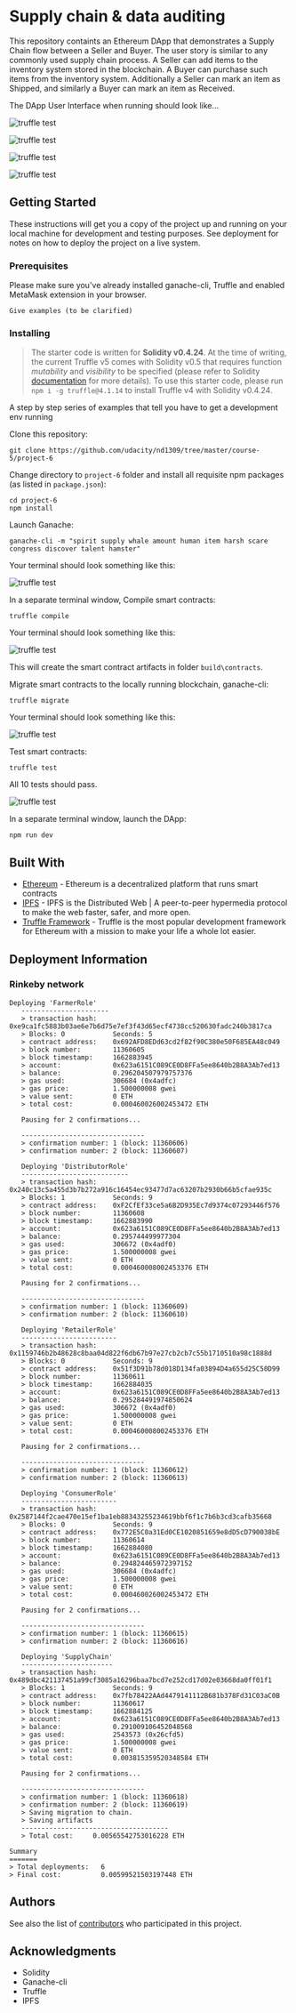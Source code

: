 # Supply chain & data auditing

This repository containts an Ethereum DApp that demonstrates a Supply Chain flow between a Seller and Buyer. The user story is similar to any commonly used supply chain process. A Seller can add items to the inventory system stored in the blockchain. A Buyer can purchase such items from the inventory system. Additionally a Seller can mark an item as Shipped, and similarly a Buyer can mark an item as Received.

The DApp User Interface when running should look like...

![truffle test](images/ftc_product_overview.png)

![truffle test](images/ftc_farm_details.png)

![truffle test](images/ftc_product_details.png)

![truffle test](images/ftc_transaction_history.png)


## Getting Started

These instructions will get you a copy of the project up and running on your local machine for development and testing purposes. See deployment for notes on how to deploy the project on a live system.

### Prerequisites

Please make sure you've already installed ganache-cli, Truffle and enabled MetaMask extension in your browser.

```
Give examples (to be clarified)
```

### Installing

> The starter code is written for **Solidity v0.4.24**. At the time of writing, the current Truffle v5 comes with Solidity v0.5 that requires function *mutability* and *visibility* to be specified (please refer to Solidity [documentation](https://docs.soliditylang.org/en/v0.5.0/050-breaking-changes.html) for more details). To use this starter code, please run `npm i -g truffle@4.1.14` to install Truffle v4 with Solidity v0.4.24. 

A step by step series of examples that tell you have to get a development env running

Clone this repository:

```
git clone https://github.com/udacity/nd1309/tree/master/course-5/project-6
```

Change directory to ```project-6``` folder and install all requisite npm packages (as listed in ```package.json```):

```
cd project-6
npm install
```

Launch Ganache:

```
ganache-cli -m "spirit supply whale amount human item harsh scare congress discover talent hamster"
```

Your terminal should look something like this:

![truffle test](images/ganache-cli.png)

In a separate terminal window, Compile smart contracts:

```
truffle compile
```

Your terminal should look something like this:

![truffle test](images/truffle_compile.png)

This will create the smart contract artifacts in folder ```build\contracts```.

Migrate smart contracts to the locally running blockchain, ganache-cli:

```
truffle migrate
```

Your terminal should look something like this:

![truffle test](images/truffle_migrate.png)

Test smart contracts:

```
truffle test
```

All 10 tests should pass.

![truffle test](images/truffle_test.png)

In a separate terminal window, launch the DApp:

```
npm run dev
```

## Built With

* [Ethereum](https://www.ethereum.org/) - Ethereum is a decentralized platform that runs smart contracts
* [IPFS](https://ipfs.io/) - IPFS is the Distributed Web | A peer-to-peer hypermedia protocol
to make the web faster, safer, and more open.
* [Truffle Framework](http://truffleframework.com/) - Truffle is the most popular development framework for Ethereum with a mission to make your life a whole lot easier.


## Deployment Information 

### Rinkeby network

```
Deploying 'FarmerRole'
   ----------------------
   > transaction hash:    0xe9ca1fc5883b03ae6e7b6d75e7ef3f43d65ecf4738cc520630fadc240b3817ca
   > Blocks: 0            Seconds: 5
   > contract address:    0x692AFD8EDd63cd2f82f90C380e50F685EA48c049
   > block number:        11360605
   > block timestamp:     1662883945
   > account:             0x623a6151C089CE0D8FFa5ee8640b2B8A3Ab7ed13
   > balance:             0.296204507979757376
   > gas used:            306684 (0x4adfc)
   > gas price:           1.500000008 gwei
   > value sent:          0 ETH
   > total cost:          0.000460026002453472 ETH

   Pausing for 2 confirmations...

   -------------------------------
   > confirmation number: 1 (block: 11360606)
   > confirmation number: 2 (block: 11360607)

   Deploying 'DistributorRole'
   ---------------------------
   > transaction hash:    0x240c13c5a455d3b7b272a916c16454ec93477d7ac63207b2930b66b5cfae935c
   > Blocks: 1            Seconds: 9
   > contract address:    0xF2CfEf33ce5a6B2D935Ec7d9374c07293446f576
   > block number:        11360608
   > block timestamp:     1662883990
   > account:             0x623a6151C089CE0D8FFa5ee8640b2B8A3Ab7ed13
   > balance:             0.295744499977304
   > gas used:            306672 (0x4adf0)
   > gas price:           1.500000008 gwei
   > value sent:          0 ETH
   > total cost:          0.000460008002453376 ETH

   Pausing for 2 confirmations...

   -------------------------------
   > confirmation number: 1 (block: 11360609)
   > confirmation number: 2 (block: 11360610)

   Deploying 'RetailerRole'
   ------------------------
   > transaction hash:    0x1159746b2b48628c8baa04d822f6db67b97e27cb2cb7c55b1710510a98c1888d
   > Blocks: 0            Seconds: 9
   > contract address:    0x51f3D91b78d018D134fa03894D4a655d25C50D99
   > block number:        11360611
   > block timestamp:     1662884035
   > account:             0x623a6151C089CE0D8FFa5ee8640b2B8A3Ab7ed13
   > balance:             0.295284491974850624
   > gas used:            306672 (0x4adf0)
   > gas price:           1.500000008 gwei
   > value sent:          0 ETH
   > total cost:          0.000460008002453376 ETH

   Pausing for 2 confirmations...

   -------------------------------
   > confirmation number: 1 (block: 11360612)
   > confirmation number: 2 (block: 11360613)

   Deploying 'ConsumerRole'
   ------------------------
   > transaction hash:    0x2587144f2cae470e15ef1ba1eb88343255234619bbf6f1c7b6b3cd3cafb35668
   > Blocks: 0            Seconds: 9
   > contract address:    0x772E5C0a31Ed0CE1020851659e8dD5cD790038bE
   > block number:        11360614
   > block timestamp:     1662884080
   > account:             0x623a6151C089CE0D8FFa5ee8640b2B8A3Ab7ed13
   > balance:             0.294824465972397152
   > gas used:            306684 (0x4adfc)
   > gas price:           1.500000008 gwei
   > value sent:          0 ETH
   > total cost:          0.000460026002453472 ETH

   Pausing for 2 confirmations...

   -------------------------------
   > confirmation number: 1 (block: 11360615)
   > confirmation number: 2 (block: 11360616)

   Deploying 'SupplyChain'
   -----------------------
   > transaction hash:    0x489dbc421137451a99cf3085a16296baa7bcd7e252cd17d02e03668da0ff01f1
   > Blocks: 1            Seconds: 9
   > contract address:    0x7fb78422AAd4479141112B681b378Fd31C03aC0B
   > block number:        11360617
   > block timestamp:     1662884125
   > account:             0x623a6151C089CE0D8FFa5ee8640b2B8A3Ab7ed13
   > balance:             0.291009106452048568
   > gas used:            2543573 (0x26cfd5)
   > gas price:           1.500000008 gwei
   > value sent:          0 ETH
   > total cost:          0.003815359520348584 ETH

   Pausing for 2 confirmations...

   -------------------------------
   > confirmation number: 1 (block: 11360618)
   > confirmation number: 2 (block: 11360619)
   > Saving migration to chain.
   > Saving artifacts
   -------------------------------------
   > Total cost:     0.00565542753016228 ETH

Summary
=======
> Total deployments:   6
> Final cost:          0.00599521503197448 ETH
```



## Authors

See also the list of [contributors](https://github.com/your/project/contributors.md) who participated in this project.

## Acknowledgments

* Solidity
* Ganache-cli
* Truffle
* IPFS
